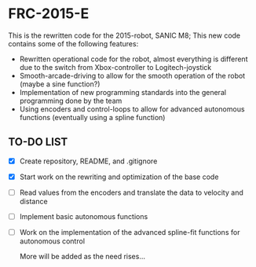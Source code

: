 FRC-2015-E
======
This is the rewritten code for the 2015-robot, SANIC M8; This new code contains some of the following features:
- Rewritten operational code for the robot, almost everything is different due to the switch from Xbox-controller to Logitech-joystick
- Smooth-arcade-driving to allow for the smooth operation of the robot (maybe a sine function?)
- Implementation of new programming standards into the general programming done by the team
- Using encoders and control-loops to allow for advanced autonomous functions (eventually using a spline function)

## TO-DO LIST
- [x] Create repository, README, and .gitignore
- [x] Start work on the rewriting and optimization of the base code
- [ ] Read values from the encoders and translate the data to velocity and distance
- [ ] Implement basic autonomous functions
- [ ] Work on the implementation of the advanced spline-fit functions for autonomous control

  More will be added as the need rises...
